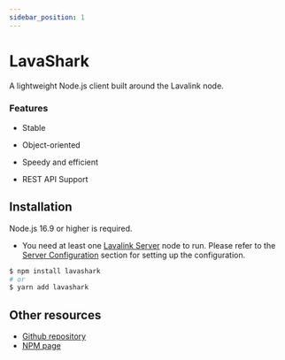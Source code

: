 ```yaml
---
sidebar_position: 1
---
```


# LavaShark

A lightweight Node.js client built around the Lavalink node.  

### Features
* Stable  

* Object-oriented  

* Speedy and efficient  

* REST API Support  


## Installation
Node.js 16.9 or higher is required.  
* You need at least one [Lavalink Server](https://github.com/lavalink-devs/Lavalink) node to run. Please refer to the [Server Configuration](./server-config.md) section for setting up the configuration.
```bash
$ npm install lavashark
# or
$ yarn add lavashark
```


## Other resources
* [Github repository](https://github.com/hmes98318/LavaShark)
* [NPM page](https://www.npmjs.com/package/lavashark)





